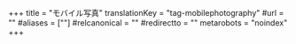 +++
title = "モバイル写真"
translationKey = "tag-mobilephotography"
#url = ""
#aliases = [""]
#relcanonical = ""
#redirectto = ""
metarobots = "noindex"
+++
